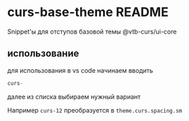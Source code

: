 # curs-base-theme README

Snippet'ы для отступов базовой темы @vtb-curs/ui-core

## использование

для использования в vs code начинаем вводить

```ts
curs-
```

далее из списка выбираем нужный вариант

Например `curs-12` преобразуется в `theme.curs.spacing.sm`
